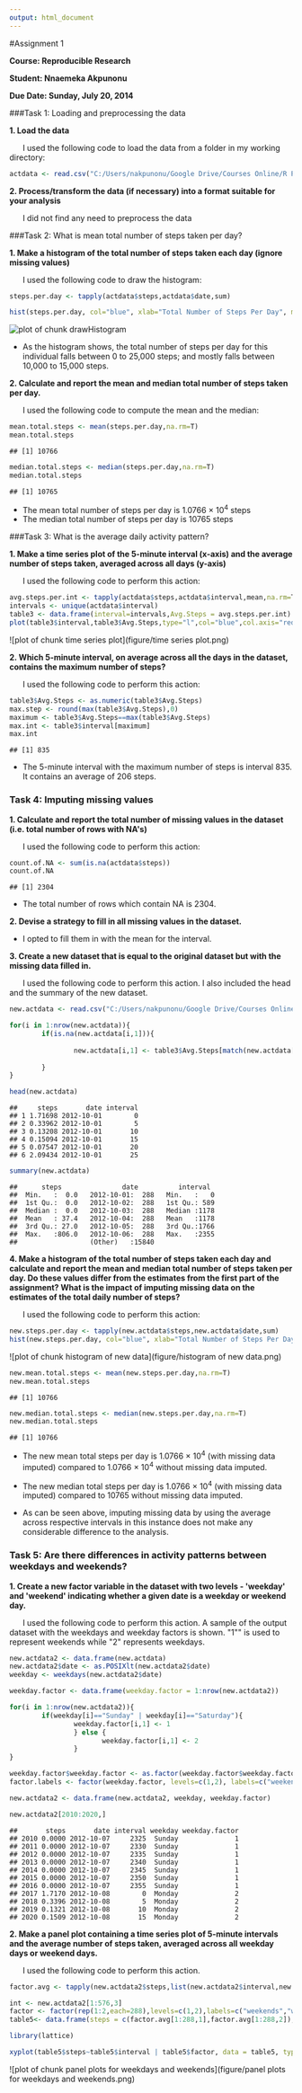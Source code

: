```yaml
---
output: html_document
---
```

#Assignment 1

**Course: Reproducible Research**

**Student: Nnaemeka Akpunonu**

**Due Date: Sunday, July 20, 2014**


###Task 1: Loading and preprocessing the data

**1. Load the data**

&nbsp;&nbsp;&nbsp;&nbsp;&nbsp; I used the following code to load the data from a folder in my working directory:


```r
actdata <- read.csv("C:/Users/nakpunonu/Google Drive/Courses Online/R Programming/R Working Directory/activitydata/activity.csv")
```


**2. Process/transform the data (if necessary) into a format suitable for your analysis**

&nbsp;&nbsp;&nbsp;&nbsp;&nbsp; I did not find any need to preprocess the data

###Task 2: What is mean total number of steps taken per day?

**1. Make a histogram of the total number of steps taken each day (ignore missing values)**

&nbsp;&nbsp;&nbsp;&nbsp;&nbsp; I used the following code to draw the histogram:


```r
steps.per.day <- tapply(actdata$steps,actdata$date,sum)

hist(steps.per.day, col="blue", xlab="Total Number of Steps Per Day", main = "Histogram of Total Number of Steps Per Day",col.axis="red")
```

![plot of chunk drawHistogram](figure/drawHistogram.png) 

- As the histogram shows, the total number of steps per day for this individual falls between 0 to 25,000 steps; and mostly falls between 10,000 to 15,000 steps.

**2. Calculate and report the mean and median total number of steps taken per day.**

&nbsp;&nbsp;&nbsp;&nbsp;&nbsp; I used the following code to compute the mean and the median:


```r
mean.total.steps <- mean(steps.per.day,na.rm=T)
mean.total.steps
```

```
## [1] 10766
```

```r
median.total.steps <- median(steps.per.day,na.rm=T)
median.total.steps
```

```
## [1] 10765
```

- The mean total number of steps per day is 1.0766 &times; 10<sup>4</sup> steps
- The median total number of steps per day is 10765 steps

###Task 3: What is the average daily activity pattern?

**1. Make a time series plot of the 5-minute interval (x-axis) and the average number of steps taken, averaged across all days (y-axis)**

&nbsp;&nbsp;&nbsp;&nbsp;&nbsp; I used the following code to perform this action:


```r
avg.steps.per.int <- tapply(actdata$steps,actdata$interval,mean,na.rm=T)
intervals <- unique(actdata$interval)
table3 <- data.frame(interval=intervals,Avg.Steps = avg.steps.per.int)
plot(table3$interval,table3$Avg.Steps,type="l",col="blue",col.axis="red",xlab="Interval",ylab="Average Number of Steps", main = "Average Number of Steps Per Daily Interval")
```

![plot of chunk time series plot](figure/time series plot.png) 

**2. Which 5-minute interval, on average across all the days in the dataset, contains the maximum number of steps?**

&nbsp;&nbsp;&nbsp;&nbsp;&nbsp; I used the following code to perform this action:


```r
table3$Avg.Steps <- as.numeric(table3$Avg.Steps)
max.step <- round(max(table3$Avg.Steps),0)
maximum <- table3$Avg.Steps==max(table3$Avg.Steps)
max.int <- table3$interval[maximum]
max.int
```

```
## [1] 835
```

- The 5-minute interval with the maximum number of steps is interval 835. It contains an average of 206 steps.

### Task 4: Imputing missing values

**1. Calculate and report the total number of missing values in the dataset (i.e. total number of rows with NA's)**

&nbsp;&nbsp;&nbsp;&nbsp;&nbsp; I used the following code to perform this action:


```r
count.of.NA <- sum(is.na(actdata$steps))
count.of.NA
```

```
## [1] 2304
```

- The total number of rows which contain NA is 2304.

**2. Devise a strategy to fill in all missing values in the dataset.**

- I opted to fill them in with the mean for the interval.

**3. Create a new dataset that is equal to the original dataset but with the missing data filled in.**

&nbsp;&nbsp;&nbsp;&nbsp;&nbsp; I used the following code to perform this action. I also included the head and the summary of the new dataset.


```r
new.actdata <- read.csv("C:/Users/nakpunonu/Google Drive/Courses Online/R Programming/R Working Directory/activitydata/activity.csv")

for(i in 1:nrow(new.actdata)){
        if(is.na(new.actdata[i,1])){
                
                new.actdata[i,1] <- table3$Avg.Steps[match(new.actdata[i,3],table3$interval)]
                
        }
}

head(new.actdata)
```

```
##     steps       date interval
## 1 1.71698 2012-10-01        0
## 2 0.33962 2012-10-01        5
## 3 0.13208 2012-10-01       10
## 4 0.15094 2012-10-01       15
## 5 0.07547 2012-10-01       20
## 6 2.09434 2012-10-01       25
```

```r
summary(new.actdata)
```

```
##      steps               date          interval   
##  Min.   :  0.0   2012-10-01:  288   Min.   :   0  
##  1st Qu.:  0.0   2012-10-02:  288   1st Qu.: 589  
##  Median :  0.0   2012-10-03:  288   Median :1178  
##  Mean   : 37.4   2012-10-04:  288   Mean   :1178  
##  3rd Qu.: 27.0   2012-10-05:  288   3rd Qu.:1766  
##  Max.   :806.0   2012-10-06:  288   Max.   :2355  
##                  (Other)   :15840
```

**4. Make a histogram of the total number of steps taken each day and calculate and report the mean and median total number of steps taken per day. Do these values differ from the estimates from the first part of the assignment? What is the impact of imputing missing data on the estimates of the total daily number of steps?**

&nbsp;&nbsp;&nbsp;&nbsp;&nbsp; I used the following code to perform this action:


```r
new.steps.per.day <- tapply(new.actdata$steps,new.actdata$date,sum)
hist(new.steps.per.day, col="blue", xlab="Total Number of Steps Per Day", main = "Histogram of Total Number of Steps Per Day (Missing Data Imputed)",col.axis="red")
```

![plot of chunk histogram of new data](figure/histogram of new data.png) 


```r
new.mean.total.steps <- mean(new.steps.per.day,na.rm=T)
new.mean.total.steps
```

```
## [1] 10766
```

```r
new.median.total.steps <- median(new.steps.per.day,na.rm=T)
new.median.total.steps
```

```
## [1] 10766
```

- The new mean total steps per day is 1.0766 &times; 10<sup>4</sup> (with missing data imputed) compared to 1.0766 &times; 10<sup>4</sup> without missing data imputed. 

- The new median total steps per day is 1.0766 &times; 10<sup>4</sup> (with missing data imputed) compared to 10765 without missing data imputed.

- As can be seen above, imputing missing data by using the average across respective intervals in this instance does not make any considerable difference to the analysis.

### Task 5: Are there differences in activity patterns between weekdays and weekends?

**1. Create a new factor variable in the dataset with two levels - 'weekday' and 'weekend' indicating whether a given date is a weekday or weekend day.**

&nbsp;&nbsp;&nbsp;&nbsp;&nbsp; I used the following code to perform this action. A sample of the output dataset with the weekdays and weekday factors is shown. "1"" is used to represent weekends while "2" represents weekdays.


```r
new.actdata2 <- data.frame(new.actdata)
new.actdata2$date <- as.POSIXlt(new.actdata2$date)
weekday <- weekdays(new.actdata2$date)

weekday.factor <- data.frame(weekday.factor = 1:nrow(new.actdata2))

for(i in 1:nrow(new.actdata2)){
        if(weekday[i]=="Sunday" | weekday[i]=="Saturday"){
                weekday.factor[i,1] <- 1
                } else {
                       weekday.factor[i,1] <- 2
                }      
}

weekday.factor$weekday.factor <- as.factor(weekday.factor$weekday.factor)
factor.labels <- factor(weekday.factor, levels=c(1,2), labels=c("weekends","weekdays"))

new.actdata2 <- data.frame(new.actdata2, weekday, weekday.factor)

new.actdata2[2010:2020,]
```

```
##       steps       date interval weekday weekday.factor
## 2010 0.0000 2012-10-07     2325  Sunday              1
## 2011 0.0000 2012-10-07     2330  Sunday              1
## 2012 0.0000 2012-10-07     2335  Sunday              1
## 2013 0.0000 2012-10-07     2340  Sunday              1
## 2014 0.0000 2012-10-07     2345  Sunday              1
## 2015 0.0000 2012-10-07     2350  Sunday              1
## 2016 0.0000 2012-10-07     2355  Sunday              1
## 2017 1.7170 2012-10-08        0  Monday              2
## 2018 0.3396 2012-10-08        5  Monday              2
## 2019 0.1321 2012-10-08       10  Monday              2
## 2020 0.1509 2012-10-08       15  Monday              2
```

**2. Make a panel plot containing a time series plot of 5-minute intervals and the average number of steps taken, averaged across all weekday days or weekend days.**

&nbsp;&nbsp;&nbsp;&nbsp;&nbsp; I used the following code to perform this action.


```r
factor.avg <- tapply(new.actdata2$steps,list(new.actdata2$interval,new.actdata2$weekday.factor),mean,na.rm=T,simplify=TRUE)

int <- new.actdata2[1:576,3]
factor <- factor(rep(1:2,each=288),levels=c(1,2),labels=c("weekends","weekdays"))
table5<- data.frame(steps = c(factor.avg[1:288,1],factor.avg[1:288,2]),factor=factor,interval=int)

library(lattice)

xyplot(table5$steps~table5$interval | table5$factor, data = table5, type= "l",layout=c(1,2),xlab="Intervals",ylab="Average Number of Steps",main="Average Number of Steps by Interval for Weekdays & Weekends")
```

![plot of chunk panel plots for weekdays and weekends](figure/panel plots for weekdays and weekends.png) 
